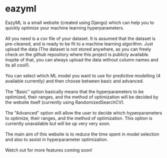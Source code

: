 # eazyml
EazyML is a small website (created using Django) which can help you to quickly optimize your machine learning hyperparameters. 
<br>
<br>
All you need is a csv file of your dataset. It is assumed that the dataset is pre-cleaned, and is ready to be fit to a machine learning algorithm. Just upload the data (The dataset is not stored anywhere, as you can freely check on the github repository where this project is publicly available. Inspite of that, you can always upload the data without column names and its all cool!).
<br>
<br>
You can select which ML model you want to use for predictive modelling (4 available currently) and then choose between basic and advanced. 
<br>
<br>
The "Basic" option basically means that the hyperparameters to be optimized, their ranges, and the method of optimization will be decided by the website itself (currently using RandomizedSearchCV). <br>	
The "Advanced" option will allow the user to decide which hyperparameters to optimize, their ranges, and the method of optimization. This option is currently unavailable but will be up very very soon.
<br>
<br>
The main aim of this website is to reduce the time spent in model selection and also to assist in hyperparameter optimization.
<br>
<br>
Watch out for more features coming soon!
		
